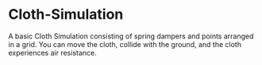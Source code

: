 # Cloth-Simulation
A basic Cloth Simulation consisting of spring dampers and points arranged in a grid. You can move the cloth, collide with the ground, and the cloth experiences air resistance.
